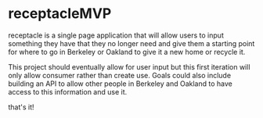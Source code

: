 # receptacleMVP

receptacle is a single page application that will allow users to input something they have that they no longer need and give them a starting point for where to go in Berkeley or Oakland to give it a new home or recycle it.

This project should eventually allow for user input but this first iteration will only allow consumer rather than create use. Goals could also include building an API to allow other people in Berkeley and Oakland to have access to this information and use it.

that's it!
